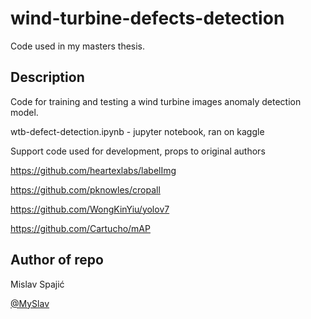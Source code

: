 # wind-turbine-defects-detection

Code used in my masters thesis.


## Description

Code for training and testing a wind turbine images anomaly detection model.

wtb-defect-detection.ipynb - jupyter notebook, ran on kaggle

Support code used for development, props to original authors

https://github.com/heartexlabs/labelImg

https://github.com/pknowles/cropall

https://github.com/WongKinYiu/yolov7

https://github.com/Cartucho/mAP




## Author of repo

Mislav Spajić 

[@MySlav](https://github.com/MySlav)
